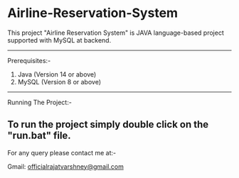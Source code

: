 # Airline-Reservation-System
This project "Airline Reservation System" is JAVA language-based project supported with MySQL at backend.

---------------------------------------------------------------
Prerequisites:-

1. Java (Version 14 or above)
2. MySQL (Version 8 or above)

---------------------------------------------------------------
Running The Project:-

To run the project simply double click on the "run.bat" file.
---------------------------------------------------------------

For any query please contact me at:-

Gmail: officialrajatvarshney@gmail.com

